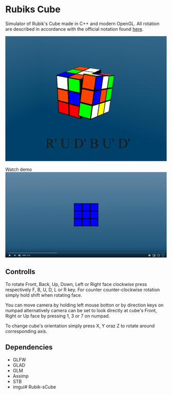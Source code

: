 # Rubiks Cube
Simulator of Rubik's Cube made in C++ and modern OpenGL. All rotation are described in accordance with the official notation found [here](https://ruwix.com/the-rubiks-cube/notation/).

![Screenshot](Photo.png?raw=true "Rubiks Cube")

Watch demo
[![Wath demo](Thumbnail.jpg)](https://www.youtube.com/watch?v=SwNfgiKTIa4&feature=youtu.be)

## Controlls
To rotate Front, Back, Up, Down, Left or Right face clockwise press respectively F, B, U, D, L or R key. 
For counter counter-clockwise rotation simply hold shift when rotating face.

You can move camera by holding left mouse botton or by direction keys on numpad 
alternatively camera can be set to look directly at cube's Front, Right or Up face by pressing 1, 3 or 7 on numpad.

To change cube's orientation simply press X, Y oraz Z to rotate around corresponding axis.

## Dependencies
* GLFW
* GLAD
* GLM
* Assimp
* STB
* imgui# Rubik-sCube
